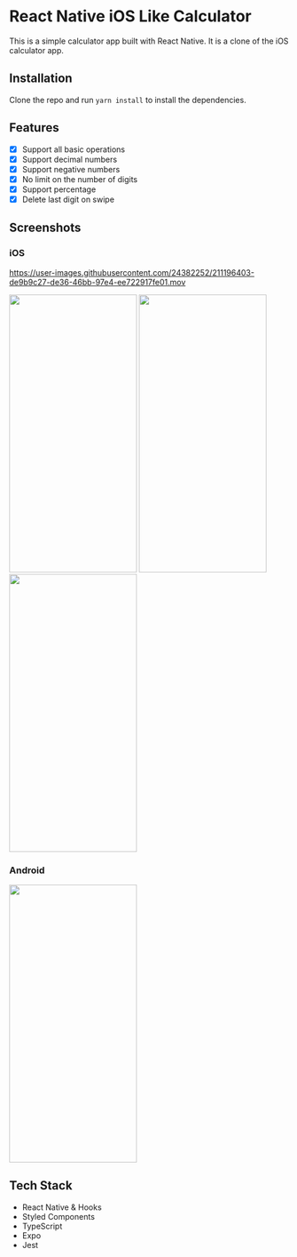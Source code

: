 # React Native iOS Like Calculator

This is a simple calculator app built with React Native. It is a clone of the iOS calculator app.

## Installation

Clone the repo and run `yarn install` to install the dependencies.

## Features

- [x] Support all basic operations
- [x] Support decimal numbers
- [x] Support negative numbers
- [x] No limit on the number of digits
- [x] Support percentage
- [x] Delete last digit on swipe

## Screenshots


### iOS

https://user-images.githubusercontent.com/24382252/211196403-de9b9c27-de36-46bb-97e4-ee722917fe01.mov

<img src="https://user-images.githubusercontent.com/24382252/211196784-5ffb15c4-c798-4a18-b30d-45d8ff42706b.png" width="230" height="500">
<img src="https://user-images.githubusercontent.com/24382252/211196445-0d138a0c-39f9-4ec0-a76b-99716318a7bb.png" width="230" height="500">

<img src="https://user-images.githubusercontent.com/24382252/211196449-25a38e69-a1ec-4a10-8aab-bc84f0747515.png" width="230" height="500">

### Android 

<img src="https://user-images.githubusercontent.com/24382252/211196496-4e446459-c7bd-45de-888b-b0a0d7db92d3.png" width="230" height="500">


## Tech Stack

- React Native & Hooks
- Styled Components
- TypeScript
- Expo
- Jest

